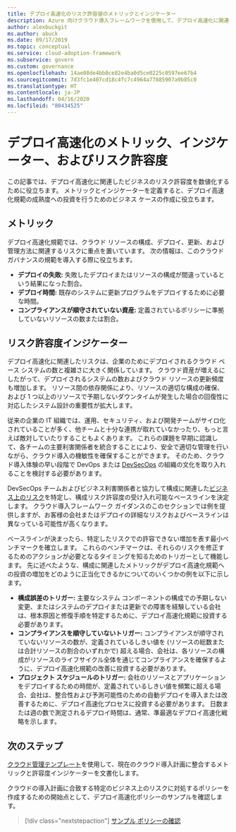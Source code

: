 ```yaml
---
title: デプロイ高速化のリスク許容値のメトリックとインジケーター
description: Azure 向けクラウド導入フレームワークを使用して、デプロイ高速化に関連したビジネス リスク許容度を定量化します。
author: alexbuckgit
ms.author: abuck
ms.date: 09/17/2019
ms.topic: conceptual
ms.service: cloud-adoption-framework
ms.subservice: govern
ms.custom: governance
ms.openlocfilehash: 14ae08de4bb0ce82e4ba0d5ce0225c0597ee67b4
ms.sourcegitcommit: 7d3fc1e407cd18c4fc7c4964a77885907a9b85c0
ms.translationtype: HT
ms.contentlocale: ja-JP
ms.lasthandoff: 04/16/2020
ms.locfileid: "80434525"
---
```

# <a name="deployment-acceleration-metrics-indicators-and-risk-tolerance"></a>デプロイ高速化のメトリック、インジケーター、およびリスク許容度

この記事では、デプロイ高速化に関連したビジネスのリスク許容度を数値化するために役立ちます。 メトリックとインジケーターを定義すると、デプロイ高速化規範の成熟度への投資を行うためのビジネス ケースの作成に役立ちます。

## <a name="metrics"></a>メトリック

デプロイ高速化規範では、クラウド リソースの構成、デプロイ、更新、および管理方法に関連するリスクに重点を置いています。 次の情報は、このクラウド ガバナンスの規範を導入する際に役立ちます。

- **デプロイの失敗:** 失敗したデプロイまたはリソースの構成が間違っているという結果になった割合。
- **デプロイ時間:** 既存のシステムに更新プログラムをデプロイするために必要な時間。
- **コンプライアンスが順守されていない資産:** 定義されているポリシーに準拠していないリソースの数または割合。

## <a name="risk-tolerance-indicators"></a>リスク許容度インジケーター

デプロイ高速化に関連したリスクは、企業のためにデプロイされるクラウド ベース システムの数と複雑さに大きく関係しています。 クラウド資産が増えるにしたがって、デプロイされるシステムの数およびクラウド リソースの更新頻度も増加します。 リソース間の依存関係により、リソースの適切な構成の確保、および 1 つ以上のリソースで予期しないダウンタイムが発生した場合の回復性に対応したシステム設計の重要性が拡大します。

<!-- "en-us" location is required for the URL below. -->

従来の企業の IT 組織では、運用、セキュリティ、および開発チームがサイロ化されていることが多く、他チームと十分な連携が取れていなかったり、もっと言えば敵対していたりすることもよくあります。 これらの課題を早期に認識して、各チームの主要利害関係者を統合することにより、安全で適切な管理を行いながら、クラウド導入の機敏性を確保することができます。 そのため、クラウド導入体験の早い段階で DevOps または [DevSecOps](https://www.microsoft.com/en-us/securityengineering/devsecops) の組織の文化を取り入れることを検討する必要があります。

DevSecOps チームおよびビジネス利害関係者と協力して構成に関連した[ビジネス上のリスク](./business-risks.md)を特定し、構成リスク許容度の受け入れ可能なベースラインを決定します。 クラウド導入フレームワーク ガイダンスのこのセクションでは例を提供しますが、お客様の会社またはデプロイの詳細なリスクおよびベースラインは異なっている可能性が高くなります。

ベースラインが決まったら、特定したリスクでの許容できない増加を表す最小ベンチマークを確立します。 これらのベンチマークは、それらのリスクを修正するためのアクションが必要となるタイミングを知るためのトリガーとして機能します。 先に述べたような、構成に関連したメトリックがデプロイ高速化規範への投資の増加をどのように正当化できるかについてのいくつかの例を以下に示します。

- **構成誤差のトリガー:** 主要なシステム コンポーネントの構成での予期しない変更、またはシステムのデプロイまたは更新での障害を経験している会社は、根本原因と修復手順を特定するために、デプロイ高速化規範に投資する必要があります。
- **コンプライアンスを順守していないトリガー:** コンプライアンスが順守されていないリソースの数が、定義されているしきい値を (リソースの総数または合計リソースの割合のいずれかで) 超える場合、会社は、各リソースの構成がリソースのライフサイクル全体を通じてコンプライアンスを確保するように、デプロイ高速化規範の改善に投資する必要があります。
- **プロジェクト スケジュールのトリガー:** 会社のリソースとアプリケーションをデプロイするための時間が、定義されているしきい値を頻繁に超える場合、会社は、整合性および予測可能性のための自動デプロイを導入または改善するために、デプロイ高速化プロセスに投資する必要があります。 日数または週の数で測定されるデプロイ時間は、通常、準最適なデプロイ高速化戦略を示します。

## <a name="next-steps"></a>次のステップ

[クラウド管理テンプレート](./template.md)を使用して、現在のクラウド導入計画に整合するメトリックと許容度インジケーターを文書化します。

クラウドの導入計画に合致する特定のビジネス上のリスクに対処するポリシーを作成するための開始点として、デプロイ高速化ポリシーのサンプルを確認します。

> [!div class="nextstepaction"]
> [サンプル ポリシーの確認](./policy-statements.md)
